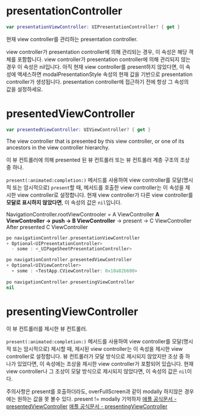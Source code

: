 


# **presentationController**

```swift
var presentationViewController: UIPresentationController? { get }
```

현재 view controller를 관리하는 presentation controller.

view controller가 presentation controller에 의해 관리되는 경우, 이 속성은 해당 객체를 포함합니다.
view controller가 presentation controller에 의해 관리되지 않는 경우 이 속성은 nil입니다.
아직 현재 view controller를 present하지 않았다면, 이 속성에 액세스하면 modalPresentationStyle 속성의 현재 값을 기반으로 presentation controller가 생성됩니다.
presentation controller에 접근하기 전에 항상 그 속성의 값을 설정하세요.

# **presentedViewController**

```swift
var presentedViewController: UIViewController? { get }
```
The view controller that is presented by this view controller, or one of its ancestors in the view controller hierarchy.

이 뷰 컨트롤러에 의해 presented 된 뷰 컨트롤러 또는 뷰 컨트롤러 계층 구조의 조상 중 하나.

`present(:animated:completion:)` 메서드를 사용하여 view controller를 모달(명시적 또는 암시적으로) `present`할 때, 메서드를 호출한 view controller는 이 속성을 제시한 view controller로 설정합니다.
현재 view controller가 다른 view controller를 **모달로 표시하지 않았다면**, 이 속성의 값은 `nil`입니다.


NavigationController.rootViewControoler = A ViewController
**A ViewController -> push -> B ViewController** -> present -> C ViewController
After presented C ViewController

```swift
po navigationController.presentationViewController
▿ Optional<UIPresentationController>
  - some : <_UIPageSheetPresentationController>

po navigationController.presentedViewController
▿ Optional<UIViewController>
  ▿ some : <TestApp.CViewController: 0x10a82b600>
  
po navigationController.presentingViewController
nil
```
# **presentingViewController**

이 뷰 컨트롤러를 제시한 뷰 컨트롤러.

`present(:animated:completion:)` 메서드를 사용하여 view controller를 모달(명시적 또는 암시적으로) 제시할 때, 제시된 view controller는 이 속성을 제시한 view controller로 설정합니다. 뷰 컨트롤러가 모달 방식으로 제시되지 않았지만 조상 중 하나가 있었다면, 이 속성에는 조상을 제시한 view controller가 포함되어 있습니다. 현재 view controller나 그 조상이 모달 방식으로 제시되지 않았다면, 이 속성의 값은 `nil`이다.


주의사항은 present를 호출하더라도, overFullScreen과 같이 modally 하지않은 경우에는 원하는 값을 못 볼수 있다. present != modally 기억하자
[애플 공식문서 - presentedViewController](https://developer.apple.com/documentation/uikit/uiviewcontroller/1621407-presentedviewcontroller)
[애플 공식문서 - presentingViewController](https://developer.apple.com/documentation/uikit/uiviewcontroller/1621430-presentingviewcontroller)